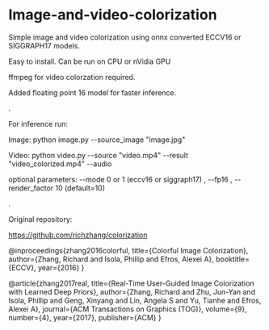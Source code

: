 # Image-and-video-colorization
Simple image and video colorization using onnx converted ECCV16 or SIGGRAPH17 models.

Easy to install. Can be run on CPU or nVidia GPU

ffmpeg for video colorzation required.

Added floating point 16 model for faster inference.

.

For inference run:

Image: python image.py --source_image "image.jpg"

Video: python video.py --source "video.mp4" --result "video_colorized.mp4" --audio

optional parameters:  --mode 0 or 1 (eccv16 or siggraph17) , --fp16 , --render_factor 10 (default=10)

.

Original repository:

https://github.com/richzhang/colorization

@inproceedings{zhang2016colorful,
  title={Colorful Image Colorization},
  author={Zhang, Richard and Isola, Phillip and Efros, Alexei A},
  booktitle={ECCV},
  year={2016}
}

@article{zhang2017real,
  title={Real-Time User-Guided Image Colorization with Learned Deep Priors},
  author={Zhang, Richard and Zhu, Jun-Yan and Isola, Phillip and Geng, Xinyang and Lin, Angela S and Yu, Tianhe and Efros, Alexei A},
  journal={ACM Transactions on Graphics (TOG)},
  volume={9},
  number={4},
  year={2017},
  publisher={ACM}
}
